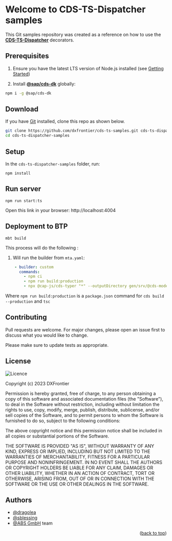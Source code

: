 # Welcome to CDS-TS-Dispatcher samples

This Git samples repository was created as a reference on how to use the **[CDS-TS-Dispatcher](https://github.com/dxfrontier/cds-ts-dispatcher)** decorators.

## Prerequisites

1. Ensure you have the latest LTS version of Node.js installed (see [Getting Started](https://cap.cloud.sap/docs/get-started/))

2. Install [**@sap/cds-dk**](https://cap.cloud.sap/docs/get-started/) globally:

```sh
npm i -g @sap/cds-dk
```

## Download

If you have [Git](https://git-scm.com/downloads) installed, clone this repo as shown below.

```bash
git clone https://github.com/dxfrontier/cds-ts-samples.git cds-ts-dispatcher-samples
cd cds-ts-dispatcher-samples
```

## Setup

In the `cds-ts-dispatcher-samples` folder, run:

```
npm install
```

## Run server

```
npm run start:ts
```

Open this link in your browser: http://localhost:4004

## Deployment to BTP 

```
mbt build
```
This process will do the following : 

1. Will run the builder from `mta.yaml`: 
   
```yml
    - builder: custom
      commands:
        - npm ci
        - npm run build:production
        - npx @cap-js/cds-typer "*" --outputDirectory gen/srv/@cds-models
```

Where `npm run build:production` is a `package.json` command for `cds build --production` and `tsc` 



## Contributing

Pull requests are welcome. For major changes, please open an issue first
to discuss what you would like to change.

Please make sure to update tests as appropriate.

## License

![Licence](https://img.shields.io/github/license/Ileriayo/markdown-badges?style=for-the-badge)

Copyright (c) 2023 DXFrontier

Permission is hereby granted, free of charge, to any person obtaining a copy
of this software and associated documentation files (the "Software"), to deal
in the Software without restriction, including without limitation the rights
to use, copy, modify, merge, publish, distribute, sublicense, and/or sell
copies of the Software, and to permit persons to whom the Software is
furnished to do so, subject to the following conditions:

The above copyright notice and this permission notice shall be included in all
copies or substantial portions of the Software.

THE SOFTWARE IS PROVIDED "AS IS", WITHOUT WARRANTY OF ANY KIND, EXPRESS OR
IMPLIED, INCLUDING BUT NOT LIMITED TO THE WARRANTIES OF MERCHANTABILITY,
FITNESS FOR A PARTICULAR PURPOSE AND NONINFRINGEMENT. IN NO EVENT SHALL THE
AUTHORS OR COPYRIGHT HOLDERS BE LIABLE FOR ANY CLAIM, DAMAGES OR OTHER
LIABILITY, WHETHER IN AN ACTION OF CONTRACT, TORT OR OTHERWISE, ARISING FROM,
OUT OF OR IN CONNECTION WITH THE SOFTWARE OR THE USE OR OTHER DEALINGS IN THE
SOFTWARE.

## Authors

- [@dragolea](https://github.com/dragolea)
- [@sblessing](https://github.com/sblessing)
- [@ABS GmbH](https://www.abs-gmbh.de/) team

<p align="right">(<a href="#readme-top">back to top</a>)</p>
